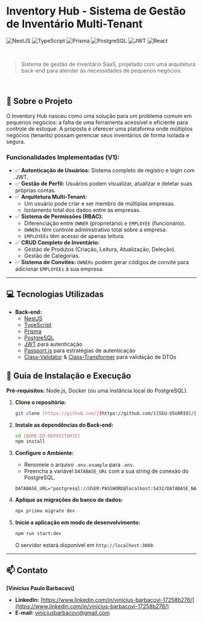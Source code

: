 # Inventory Hub - Sistema de Gestão de Inventário Multi-Tenant

![NestJS](https://img.shields.io/badge/NestJS-E0234E?style=for-the-badge&logo=nestjs&logoColor=white)
![TypeScript](https://img.shields.io/badge/TypeScript-3178C6?style=for-the-badge&logo=typescript&logoColor=white)
![Prisma](https://img.shields.io/badge/Prisma-2D3748?style=for-the-badge&logo=prisma&logoColor=white)
![PostgreSQL](https://img.shields.io/badge/PostgreSQL-4169E1?style=for-the-badge&logo=postgresql&logoColor=white)
![JWT](https://img.shields.io/badge/JWT-000000?style=for-the-badge&logo=jsonwebtokens&logoColor=white)
![React](https://img.shields.io/badge/React-61DAFB?style=for-the-badge&logo=react&logoColor=black)

<br>

> Sistema de gestão de inventário SaaS, projetado com uma arquitetura back-end para atender às necessidades de pequenos negócios.

<br>


## 🎯 Sobre o Projeto

O Inventory Hub nasceu como uma solução para um problema comum em pequenos negócios: a falta de uma ferramenta acessível e eficiente para controle de estoque. A proposta é oferecer uma plataforma onde múltiplos negócios (tenants) possam gerenciar seus inventários de forma isolada e segura.

### Funcionalidades Implementadas (V1):

- ✅ **Autenticação de Usuários:** Sistema completo de registro e login com JWT.
- ✅ **Gestão de Perfil:** Usuários podem visualizar, atualizar e deletar suas próprias contas.
- ✅ **Arquitetura Multi-Tenant:**
    - Um usuário pode criar e ser membro de múltiplas empresas.
    - Isolamento total dos dados entre as empresas.
- ✅ **Sistema de Permissões (RBAC):**
    - Diferenciação entre `OWNER` (proprietário) e `EMPLOYEE` (funcionário).
    - `OWNERs` têm controle administrativo total sobre a empresa.
    - `EMPLOYEEs` têm acesso de apenas leitura.
- ✅ **CRUD Completo de Inventário:**
    - Gestão de Produtos (Criação, Leitura, Atualização, Deleção).
    - Gestão de Categorias.
- ✅ **Sistema de Convites:** `OWNERs` podem gerar códigos de convite para adicionar `EMPLOYEEs` à sua empresa.

---

## 💻 Tecnologias Utilizadas

- **Back-end:**
    - [NestJS](https://nestjs.com/)
    - [TypeScript](https://www.typescriptlang.org/)
    - [Prisma](https://www.prisma.io/)
    - [PostgreSQL](https://www.postgresql.org/)
    - [JWT](https://jwt.io/) para autenticação
    - [Passport.js](http://www.passportjs.org/) para estratégias de autenticação
    - [Class-Validator](https://github.com/typestack/class-validator) & [Class-Transformer](https://github.com/typestack/class-transformer) para validação de DTOs
 
      
## 🚀 Guia de Instalação e Execução

**Pré-requisitos:** Node.js, Docker (ou uma instância local do PostgreSQL).

1.  **Clone o repositório:**
    ```bash
    git clone [https://github.com/](https://github.com/)[SEU-USUARIO]/[NOME-DO-REPOSITORIO].git
    ```

2.  **Instale as dependências do Back-end:**
    ```bash
    cd [NOME-DO-REPOSITORIO]
    npm install
    ```

3.  **Configure o Ambiente:**
    - Renomeie o arquivo `.env.example` para `.env`.
    - Preencha a variável `DATABASE_URL` com a sua string de conexão do PostgreSQL.
    ```
    DATABASE_URL="postgresql://USER:PASSWORD@localhost:5432/DATABASE_NAME"
    ```

4.  **Aplique as migrações do banco de dados:**
    ```bash
    npx prisma migrate dev
    ```

5.  **Inicie a aplicação em modo de desenvolvimento:**
    ```bash
    npm run start:dev
    ```
    O servidor estará disponível em `http://localhost:3000`.

---


## 📫 Contato

**[Vinícius Paulo Barbacovi]**

- **LinkedIn:** [https://www.linkedin.com/in/vinicius-barbacovi-17258b276/](https://www.linkedin.com/in/vinicius-barbacovi-17258b276/)
- **E-mail:** [viniciusbarbacovi@gmail.com](mailto:viniciusbarbacovi@gmail.com)
